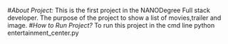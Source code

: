 #*About Project:*
This is the first project in the NANODegree Full stack developer.
The purpose of the project to show a list of movies,trailer and image.
#*How to Run Project?*
To run this project in the cmd line python entertainment_center.py
